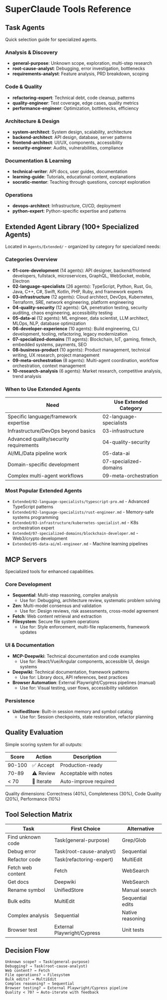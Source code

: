 # SuperClaude Tools Reference

## Task Agents
Quick selection guide for specialized agents.

### Analysis & Discovery
- **general-purpose**: Unknown scope, exploration, multi-step research
- **root-cause-analyst**: Debugging, error investigation, bottlenecks
- **requirements-analyst**: Feature analysis, PRD breakdown, scoping

### Code & Quality
- **refactoring-expert**: Technical debt, code cleanup, patterns
- **quality-engineer**: Test coverage, edge cases, quality metrics
- **performance-engineer**: Optimization, bottlenecks, efficiency

### Architecture & Design
- **system-architect**: System design, scalability, architecture
- **backend-architect**: API design, database, server patterns
- **frontend-architect**: UI/UX, components, accessibility
- **security-engineer**: Audits, vulnerabilities, compliance

### Documentation & Learning
- **technical-writer**: API docs, user guides, documentation
- **learning-guide**: Tutorials, educational content, explanations
- **socratic-mentor**: Teaching through questions, concept exploration

### Operations
- **devops-architect**: Infrastructure, CI/CD, deployment
- **python-expert**: Python-specific expertise and patterns

## Extended Agent Library (100+ Specialized Agents)

Located in `Agents/Extended/` - organized by category for specialized needs:

### Categories Overview
- **01-core-development** (14 agents): API designer, backend/frontend developers, fullstack, microservices, GraphQL, WebSocket, mobile, Electron
- **02-language-specialists** (26 agents): TypeScript, Python, Rust, Go, Java, C++, C#, Swift, Kotlin, PHP, Ruby, and framework experts
- **03-infrastructure** (12 agents): Cloud architect, DevOps, Kubernetes, Terraform, SRE, network engineering, platform engineering
- **04-quality-security** (12 agents): QA, penetration testing, security auditing, chaos engineering, accessibility testing
- **05-data-ai** (12 agents): ML engineer, data scientist, LLM architect, MLOps, NLP, database optimization
- **06-developer-experience** (10 agents): Build engineering, CLI development, tooling, refactoring, legacy modernization
- **07-specialized-domains** (11 agents): Blockchain, IoT, gaming, fintech, embedded systems, payments, SEO
- **08-business-product** (10 agents): Product management, technical writing, UX research, project management
- **09-meta-orchestration** (8 agents): Multi-agent coordination, workflow orchestration, context management
- **10-research-analysis** (6 agents): Market research, competitive analysis, trend analysis

### When to Use Extended Agents
| Need | Use Extended Category |
|------|----------------------|
| Specific language/framework expertise | 02-language-specialists |
| Infrastructure/DevOps beyond basics | 03-infrastructure |
| Advanced quality/security requirements | 04-quality-security |
| AI/ML/Data pipeline work | 05-data-ai |
| Domain-specific development | 07-specialized-domains |
| Complex multi-agent workflows | 09-meta-orchestration |

### Most Popular Extended Agents
- `Extended/02-language-specialists/typescript-pro.md` - Advanced TypeScript patterns
- `Extended/02-language-specialists/rust-engineer.md` - Memory-safe systems programming  
- `Extended/03-infrastructure/kubernetes-specialist.md` - K8s orchestration expert
- `Extended/07-specialized-domains/blockchain-developer.md` - Web3/crypto development
- `Extended/05-data-ai/ml-engineer.md` - Machine learning pipelines

## MCP Servers
Specialized tools for enhanced capabilities.

### Core Development
- **Sequential**: Multi-step reasoning, complex analysis  
  - Use for: Debugging, architecture review, systematic problem solving
- **Zen**: Multi-model consensus and validation  
  - Use for: Design reviews, risk assessments, cross-model agreement
- **Fetch**: Web content retrieval and extraction
- **Filesystem**: Secure file system operations  
  - Use for: Style enforcement, multi-file replacements, framework updates

### UI & Documentation  
- **MCP-Deepwiki**: Technical documentation and code examples  
  - Use for: React/Vue/Angular components, accessible UI, design systems
- **Deepwiki**: Technical documentation, framework patterns  
  - Use for: Library docs, API references, best practices
- **Browser Automation**: External Playwright/Cypress pipelines (manual)  
  - Use for: Visual testing, user flows, accessibility validation

### Persistence
- **UnifiedStore**: Built-in session memory and symbol catalog  
  - Use for: Session checkpoints, state restoration, refactor planning

## Quality Evaluation
Simple scoring system for all outputs:

| Score | Action | Description |
|-------|--------|-------------|
| 90-100 | ✅ Accept | Production-ready |
| 70-89 | ⚠️ Review | Acceptable with notes |
| < 70 | 🔄 Iterate | Auto-improve required |

Quality dimensions: Correctness (40%), Completeness (30%), Code Quality (20%), Performance (10%)

## Tool Selection Matrix

| Task | First Choice | Alternative |
|------|-------------|-------------|
| Find unknown code | Task(general-purpose) | Grep/Glob |
| Debug error | Task(root-cause-analyst) | Sequential |
| Refactor code | Task(refactoring-expert) | MultiEdit |
| Fetch web content | Fetch | WebSearch |
| Get docs | Deepwiki | WebSearch |
| Rename symbol | UnifiedStore | Manual search |
| Bulk edits | MultiEdit | Sequential edits |
| Complex analysis | Sequential | Native reasoning |
| Browser test | External Playwright/Cypress | Unit tests |

## Decision Flow
```
Unknown scope? → Task(general-purpose)
Debugging? → Task(root-cause-analyst)
Web content? → Fetch
File operations? → Filesystem
Bulk edits? → MultiEdit
Complex reasoning? → Sequential
Browser testing? → External Playwright/Cypress pipeline
Quality < 70? → Auto-iterate with feedback
```
